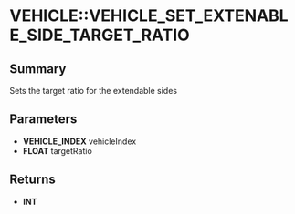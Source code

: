 # VEHICLE::VEHICLE_SET_EXTENABLE_SIDE_TARGET_RATIO

## Summary
Sets the target ratio for the extendable sides

## Parameters
* **VEHICLE_INDEX** vehicleIndex
* **FLOAT** targetRatio

## Returns
* **INT**